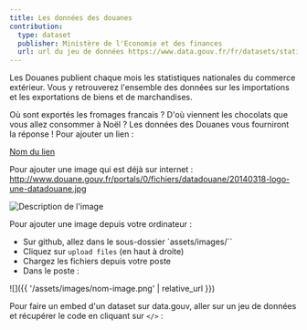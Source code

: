```yaml
---
title: Les données des douanes
contribution:
  type: dataset
  publisher: Ministère de l'Economie et des finances
  url: url du jeu de données https://www.data.gouv.fr/fr/datasets/statistiques-nationales-du-commerce-exterieur/
---
```


Les Douanes publient chaque mois les statistiques nationales du commerce extérieur. Vous y retrouverez l'ensemble des données sur les importations et les exportations de biens et de marchandises.


<!--more-->

Où sont exportés les fromages francais ? D'où viennent les chocolats que vous allez consommer à Noël ? 
Les données des Douanes vous fourniront la réponse !
Pour ajouter un lien :

[Nom du lien](url)

Pour ajouter une image qui est déjà sur internet : http://www.douane.gouv.fr/portals/0/fichiers/datadouane/20140318-logo-une-datadouane.jpg

![Description de l'image](url)

Pour ajouter une image depuis votre ordinateur :

* Sur github, allez dans le sous-dossier `assets/images/``
* Cliquez sur `upload files` (en haut à droite)
* Chargez les fichiers depuis votre poste
* Dans le poste :

![]({{ '/assets/images/nom-image.png' | relative_url }})

Pour faire un embed d'un dataset sur data.gouv, aller sur un jeu de données et récupérer le code en cliquant sur `</>` :

<div data-udata-dataset-id="5979b06088ee380e9896013c"></div>

